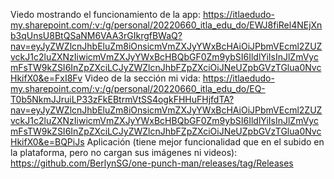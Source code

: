Viedo mostrando el funcionamiento de la app:
https://itlaedudo-my.sharepoint.com/:v:/g/personal/20220660_itla_edu_do/EWJ8fiRel4NEjXnb3qUnsU8BtQSaNM6VAA3rGIkrgfBWaQ?nav=eyJyZWZlcnJhbEluZm8iOnsicmVmZXJyYWxBcHAiOiJPbmVEcml2ZUZvckJ1c2luZXNzIiwicmVmZXJyYWxBcHBQbGF0Zm9ybSI6IldlYiIsInJlZmVycmFsTW9kZSI6InZpZXciLCJyZWZlcnJhbFZpZXciOiJNeUZpbGVzTGlua0NvcHkifX0&e=FxI8Fv
Video de la sección mi vida:
https://itlaedudo-my.sharepoint.com/:v:/g/personal/20220660_itla_edu_do/EQ-T0b5NkmJJruiLP33zFkEBtrmVtSS4ogkFHHuFHjfdTA?nav=eyJyZWZlcnJhbEluZm8iOnsicmVmZXJyYWxBcHAiOiJPbmVEcml2ZUZvckJ1c2luZXNzIiwicmVmZXJyYWxBcHBQbGF0Zm9ybSI6IldlYiIsInJlZmVycmFsTW9kZSI6InZpZXciLCJyZWZlcnJhbFZpZXciOiJNeUZpbGVzTGlua0NvcHkifX0&e=BQPiJs
Aplicación (tiene mejor funcionalidad que en el subido en la plataforma, pero no cargan sus imágenes ni videos):
https://github.com/BerlynSG/one-punch-man/releases/tag/Releases
